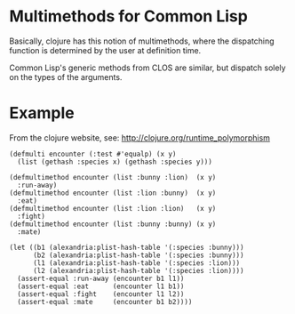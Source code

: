 # Multimethods for Common Lisp

Basically, clojure has this notion of multimethods, where the
dispatching function is determined by the user at definition time.

Common Lisp's generic methods from CLOS are similar, but dispatch
solely on the types of the arguments.

# Example 
From the clojure website, see: http://clojure.org/runtime_polymorphism     

```
(defmulti encounter (:test #'equalp) (x y)
  (list (gethash :species x) (gethash :species y)))

(defmultimethod encounter (list :bunny :lion)  (x y) 
  :run-away)
(defmultimethod encounter (list :lion :bunny)  (x y)
  :eat)
(defmultimethod encounter (list :lion :lion)   (x y)
  :fight)
(defmultimethod encounter (list :bunny :bunny) (x y)
  :mate)

(let ((b1 (alexandria:plist-hash-table '(:species :bunny)))
      (b2 (alexandria:plist-hash-table '(:species :bunny)))
      (l1 (alexandria:plist-hash-table '(:species :lion)))
      (l2 (alexandria:plist-hash-table '(:species :lion))))
  (assert-equal :run-away (encounter b1 l1))
  (assert-equal :eat      (encounter l1 b1))
  (assert-equal :fight    (encounter l1 l2))
  (assert-equal :mate     (encounter b1 b2))))
```
